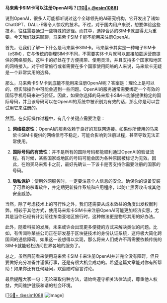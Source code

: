 **马来紫卡SIM卡可以注册OpenAI吗？[[TG💪+ @esim1088](https://t.me/s/esim1088)]**

说到OpenAI，很多人可能都听说过这个全球领先的AI研究机构，它开发出了诸如ChatGPT、DALL-E等令人惊叹的技术。不过，对于国内用户来说，想要体验这些技术，往往需要通过一些特殊的途径。而其中，选择合适的SIM卡就显得尤为重要。今天我们就来聊聊，马来紫卡SIM卡能不能用来注册OpenAI。

首先，让我们了解一下什么是马来紫卡SIM卡。马来紫卡其实是一种电子SIM卡（eSIM），它与传统的物理SIM卡不同，不需要实体卡片就可以直接加载运营商提供的网络服务。这种卡的好处在于方便携带、使用灵活，并且支持多个国家和地区的网络接入。对于经常旅行或者需要在多个国家使用网络的人来说，马来紫卡无疑是一个非常实用的选择。

那么，马来紫卡SIM卡到底能不能用来注册OpenAI呢？答案是：理论上是可以的，但实际操作中可能会遇到一些问题。OpenAI的服务通常需要绑定一个有效的国际手机号码来进行验证。因此，如果你选择的马来紫卡SIM卡能够提供稳定的国际号码，并且该号码可以在OpenAI的系统中被识别为有效的话，那么你是可以尝试用它来注册的。

然而，在实际操作过程中，有几个关键点需要注意：

1. **网络稳定性**：OpenAI的服务依赖于良好的互联网连接。如果你所使用的马来紫卡SIM卡提供的网络信号不稳定，可能会影响到注册过程，甚至导致无法正常使用。

2. **国际号码的有效性**：并不是所有的国际号码都能顺利通过OpenAI的验证流程。有时候，某些国家或地区的号码可能会因为各种原因被标记为无效。因此，在购买马来紫卡之前，最好先确认一下该卡是否支持你需要注册的国家的号码。

3. **隐私保护**：使用外网服务时，一定要注意个人信息的安全。确保你的设备安装了可靠的杀毒软件，并定期更新操作系统和应用程序，以防止黑客攻击或其他安全威胁。

当然，除了考虑技术上的可行性之外，我们还需要从成本效益的角度出发权衡利弊。相较于其他方式，使用马来紫卡SIM卡来注册OpenAI可能更加经济实惠，尤其是当你已经有计划前往东南亚地区旅行时，这种做法更是物尽其用的好办法。

此外，随着科技的发展，未来或许会出现更多便捷的方式来解决类似的问题。比如，有传闻称某些公司正在研发基于区块链技术的身份认证系统，这将极大简化跨国间的通信障碍。如果这一设想得以实现，那么将来人们或许不再需要依赖传统的SIM卡就能轻松访问世界各地的服务了。

总之，虽然目前看来使用马来紫卡SIM卡来注册OpenAI并非完全没有障碍，但只要做好充分准备并谨慎行事，还是有很大机会成功的。希望这篇文章能对你有所帮助！如果你还有任何疑问，欢迎随时留言讨论。

最后提醒大家一句：无论采取何种方法，请始终遵守相关法律法规，尊重他人权益，共同维护健康和谐的社会环境。

[[TG💪+ @esim1088](https://t.me/s/esim1088) ![Image](https://i.postimg.cc/4NQfJmqS/Snipaste-2025-05-13-00-14-12.png)]